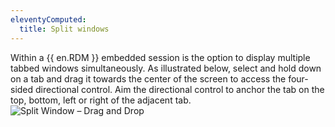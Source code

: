 ```yaml
---
eleventyComputed:
  title: Split windows
---
```

Within a {{ en.RDM }} embedded session is the option to display multiple tabbed windows simultaneously. As illustrated below, select and hold down on a tab and drag it towards the center of the screen to access the four-sided directional control. Aim the directional control to anchor the tab on the top, bottom, left or right of the adjacent tab.
![Split Window – Drag and Drop](https://cdnweb.devolutions.net/docs/en/rdm/mac/clip6009.png)

